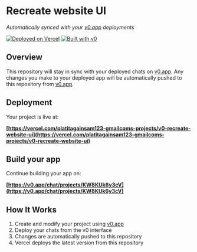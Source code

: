 # Recreate website UI

*Automatically synced with your [v0.app](https://v0.app) deployments*

[![Deployed on Vercel](https://img.shields.io/badge/Deployed%20on-Vercel-black?style=for-the-badge&logo=vercel)](https://vercel.com/platitagainsam123-gmailcoms-projects/v0-recreate-website-ui)
[![Built with v0](https://img.shields.io/badge/Built%20with-v0.app-black?style=for-the-badge)](https://v0.app/chat/projects/KW8KUk6y3cV)

## Overview

This repository will stay in sync with your deployed chats on [v0.app](https://v0.app).
Any changes you make to your deployed app will be automatically pushed to this repository from [v0.app](https://v0.app).

## Deployment

Your project is live at:

**[https://vercel.com/platitagainsam123-gmailcoms-projects/v0-recreate-website-ui](https://vercel.com/platitagainsam123-gmailcoms-projects/v0-recreate-website-ui)**

## Build your app

Continue building your app on:

**[https://v0.app/chat/projects/KW8KUk6y3cV](https://v0.app/chat/projects/KW8KUk6y3cV)**

## How It Works

1. Create and modify your project using [v0.app](https://v0.app)
2. Deploy your chats from the v0 interface
3. Changes are automatically pushed to this repository
4. Vercel deploys the latest version from this repository